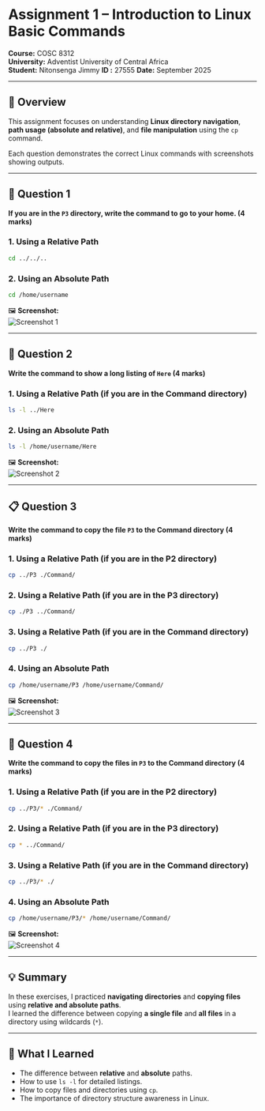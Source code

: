 # Assignment 1 – Introduction to Linux Basic Commands  
**Course:** COSC 8312  
**University:** Adventist University of Central Africa  
**Student:**  Nitonsenga Jimmy
**ID :** 27555 
**Date:** September 2025  

---

## 📘 Overview
This assignment focuses on understanding **Linux directory navigation**, **path usage (absolute and relative)**, and **file manipulation** using the `cp` command.  

Each question demonstrates the correct Linux commands with screenshots showing outputs.

---

## 🧭 Question 1  
**If you are in the `P3` directory, write the command to go to your home. (4 marks)**  

### 1. Using a Relative Path  
```bash
cd ../../..
```

### 2. Using an Absolute Path  
```bash
cd /home/username
```

🖼️ **Screenshot:**  
![Screenshot 1](screenshot/1.png)

---

## 📂 Question 2  
**Write the command to show a long listing of `Here` (4 marks)**  

### 1. Using a Relative Path (if you are in the Command directory)  
```bash
ls -l ../Here
```

### 2. Using an Absolute Path  
```bash
ls -l /home/username/Here
```

🖼️ **Screenshot:**  
![Screenshot 2](screenshot/2.png)

---

## 📋 Question 3  
**Write the command to copy the file `P3` to the Command directory (4 marks)**  

### 1. Using a Relative Path (if you are in the P2 directory)  
```bash
cp ../P3 ./Command/
```

### 2. Using a Relative Path (if you are in the P3 directory)  
```bash
cp ./P3 ../Command/
```

### 3. Using a Relative Path (if you are in the Command directory)  
```bash
cp ../P3 ./ 
```

### 4. Using an Absolute Path  
```bash
cp /home/username/P3 /home/username/Command/
```

🖼️ **Screenshot:**  
![Screenshot 3](screenshot/3.png)

---

## 📁 Question 4  
**Write the command to copy the files in `P3` to the Command directory (4 marks)**  

### 1. Using a Relative Path (if you are in the P2 directory)  
```bash
cp ../P3/* ./Command/
```

### 2. Using a Relative Path (if you are in the P3 directory)  
```bash
cp * ../Command/
```

### 3. Using a Relative Path (if you are in the Command directory)  
```bash
cp ../P3/* ./
```

### 4. Using an Absolute Path  
```bash
cp /home/username/P3/* /home/username/Command/
```

🖼️ **Screenshot:**  
![Screenshot 4](screenshot/4.png)

---

## 💡 Summary  
In these exercises, I practiced **navigating directories** and **copying files** using **relative and absolute paths**.  
I learned the difference between copying **a single file** and **all files** in a directory using wildcards (`*`).  

---

## 🧠 What I Learned
- The difference between **relative** and **absolute** paths.  
- How to use `ls -l` for detailed listings.  
- How to copy files and directories using `cp`.  
- The importance of directory structure awareness in Linux.
